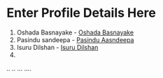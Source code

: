 # Enter Profile Details Here

1. Oshada Basnayake - [Oshada Basnayake](https://github.com/oshada97)
2. Pasindu sandeepa - [Pasindu Aasndeepa](https://github.com/PasinduSan)
3. Isuru Dilshan - [Isuru Dilshan](https://github.com/isurudilshanlive)
4.
..
..
...
....
